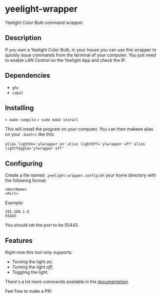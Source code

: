 # yeelight-wrapper

Yeelight Color Bulb command wrapper.

## Description

If you own a Yeelight Color Bulb, in your house you can use this wrapper to quickly issue commands from the terminal of your computer.
You just need to enable *LAN Control* on the Yeelight App and check the IP.

## Dependencies

- `ghc`
- `cabal`

## Installing

`> make compile`
`> sudo make install`

This will install the program on your computer. You can then makeee alias on your `.bashrc` like this:

`alias lightOn='ylwrapper on'`
`alias lightOff='ylwrapper off'`
`alias lightToggle='ylwrapper off'`

## Configuring

Create a file named `.yeelight-wrapper.config` on your home directory with the following format:

```
<HostName>
<Port>
```

Example:

```
192.168.1.6
55443
```

You should set the port to be 55443.

## Features

Right now this tool only supports:

- Turning the light *on*;
- Turning the light *off*;
- Toggling the light.

There's a lot more commands available in the [documentation](https://www.yeelight.com/download/Yeelight_Inter-Operation_Spec.pdf). 

Feel free to make a PR!
